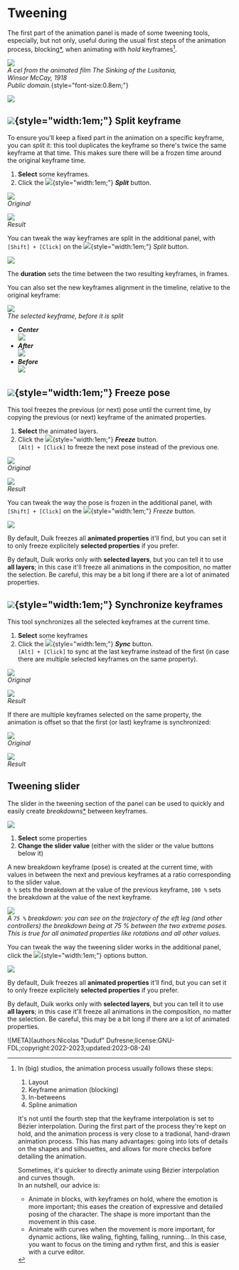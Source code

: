 # Tweening

The first part of the animation panel is made of some tweening tools, especially, but not only, useful during the usual first steps of the animation process, blocking[*](../../misc/glossary.md), when animating with *hold* keyframes[^process].

![](../../img/illustration/Winsor_McCay_(1918)_The_Sinking_of_the_Lusitania_cel_(Lusitania_rolling_over).png)  
*A cel from the animated film The Sinking of the Lusitania,  
Winsor McCay, 1918  
Public domain.*{style="font-size:0.8em;"}

![](../../img/duik/animation/tweening.png)

## ![](../../img/duik/icons/split_keyframe.svg){style="width:1em;"} Split keyframe

To ensure you'll keep a fixed part in the animation on a specific keyframe, you can *split* it: this tool duplicates the keyframe so there's twice the same keyframe at that time. This makes sure there will be a frozen time around the original keyframe time.

1. **Select** some keyframes.
2. Click the ![](../../img/duik/icons/split_keyframe.svg){style="width:1em;"} ***Split*** button.

![](../../img/duik/animation/split-original.png)  
*Original*

![](../../img/duik/animation/split-center.png)  
*Result*

You can tweak the way keyframes are split in the additional panel, with `[Shift] + [Click]` on the ![](../../img/duik/icons/split_keyframe.svg){style="width:1em;"} *Split* button.

![](../../img/duik/animation/split-options.png)

The **duration** sets the time between the two resulting keyframes, in frames.

You can also set the new keyframes alignment in the timeline, relative to the original keyframe:

![](../../img/duik/animation/split-original.png)  
*The selected keyframe, before it is split*

- ***Center***  
    ![](../../img/duik/animation/split-center.png)  
- ***After***  
    ![](../../img/duik/animation/split-after.png)  
- ***Before***  
    ![](../../img/duik/animation/split-before.png)

## ![](../../img/duik/icons/freeze_pose.svg){style="width:1em;"} Freeze pose

This tool freezes the previous (or next) pose until the current time, by copying the previous (or next) keyframe of the animated properties.

1. **Select** the animated layers.
2. Click the  ![](../../img/duik/icons/freeze_pose.svg){style="width:1em;"} ***Freeze*** button.  
    `[Alt] + [Click]` to freeze the next pose instead of the previous one.

![](../../img/duik/animation/freeze-before.png)  
*Original*

![](../../img/duik/animation/freeze-after.png)  
*Result*

You can tweak the way the pose is frozen in the additional panel, with `[Shift] + [Click]` on the ![](../../img/duik/icons/freeze_pose.svg){style="width:1em;"} *Freeze* button.

![](../../img/duik/animation/freeze-options.png)

By default, Duik freezes all **animated properties** it'll find, but you can set it to only freeze explicitely **selected properties** if you prefer.

By default, Duik works only with **selected layers**, but you can tell it to use **all layers**; in this case it'll freeze all animations in the composition, no matter the selection. Be careful, this may be a bit long if there are a lot of animated properties.

## ![](../../img/duik/icons/sync_keys.svg){style="width:1em;"} Synchronize keyframes

This tool synchronizes all the selected keyframes at the current time.

1. **Select** some keyframes
2. Click the ![](../../img/duik/icons/sync_keys.svg){style="width:1em;"} ***Sync*** button.  
    `[Alt] + [Click]` to sync at the last keyframe instead of the first (in case there are multiple selected keyframes on the same property).

![](../../img/duik/animation/sync-before.png)  
*Original*

![](../../img/duik/animation/sync-after.png)  
*Result*

If there are multiple keyframes selected on the same property, the animation is offset so that the first (or last) keyframe is synchronized:

![](../../img/duik/animation/sync-m-before.png)  
*Original*

![](../../img/duik/animation/sync-m-after.png)  
*Result*

## Tweening slider

The slider in the tweening section of the panel can be used to quickly and easily create *breakdowns*[*](../../misc/glossary.md) between keyframes.

![](../../img/duik/animation/tween-slider.png)

1. **Select** some properties
2. **Change the slider value** (either with the slider or the value buttons below it)

A new breakdown keyframe (pose) is created at the current time, with values in between the next and previous keyframes at a ratio corresponding to the slider value.  
`0 %` sets the breakdown at the value of the previous keyframe, `100 %` sets the breakdown at the value of the next keyframe.

![](../../img/duik/animation/tween-example.png)  
*A `75 %` breakdown: you can see on the trajectory of the eft leg (and other controllers) the breakdown being at 75 % between the two extreme poses.  
This is true for all animated properties like rotations and all other values.*

You can tweak the way the tweening slider works in the additional panel, click the ![](../../img/duik/icons/options.svg){style="width:1em;"} options button.

![](../../img/duik/animation/tween-options.png)

By default, Duik freezes all **animated properties** it'll find, but you can set it to only freeze explicitely **selected properties** if you prefer.

By default, Duik works only with **selected layers**, but you can tell it to use **all layers**; in this case it'll freeze all animations in the composition, no matter the selection. Be careful, this may be a bit long if there are a lot of animated properties.


[^process]: In (big) studios, the animation process usually follows these steps:

    1. Layout
    2. Keyframe animation (blocking)
    3. In-betweens
    4. Spline animation

    It's not until the fourth step that the keyframe interpolation is set to Bézier interpolation. During the first part of the process they're kept on hold, and the animation process is very close to a tradional, hand-drawn animation process. This has many advantages: going into lots of details on the shapes and silhouettes, and allows for more checks before detailing the animation. 

    Sometimes, it's quicker to directly animate using Bézier interpolation and curves though.  
    In an nutshell, our advice is:

    - Animate in blocks, with keyframes on hold, where the emotion is more important; this eases the creation of expressive and detailed posing of the character. The shape is more important than the movement in this case.
    - Animate with curves when the movement is more important, for dynamic actions, like waling, fighting, falling, running... In this case, you want to focus on the timing and rythm first, and this is easier with a curve editor.

![META](authors:Nicolas "Duduf" Dufresne;license:GNU-FDL;copyright:2022-2023;updated:2023-08-24)
